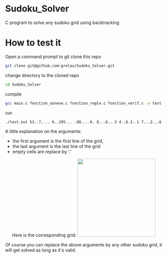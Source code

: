 # Sudoku_Solver
C program to solve any sudoku grid using backtracking

# How to test it
Open a command prompt to git clone this repo
```bash
git clone git@github.com:grelau/Sudoku_Solver.git
```
change directory to the cloned repo
```bash
cd Sudoku_Solver
```
compile
```bash
gcc main.c fonction_annexe.c fonction_regle.c fonction_verif.c -o test.out
```

run
```bash
./test.out 53..7.... 6..195... .98....6. 8...6...3 4..8.3..1 7...2...6 .6....28. ...419..5 ....8..79
```
A little explanation on the arguments:
* the first argument is the first line of the grid,
* the last argument is the last line of the grid
* empty cells are replace by '.'
<p align="center">
Here is the corresponding grid:

<img src="https://user-images.githubusercontent.com/42698196/156885054-b0cafd4d-8f63-4acb-aeb7-2cfecafc312c.png" width="250" height="250" class="center">
</p>
Of course you can replace the above arguments by any other sudoku grid, it will get solved as long as it's valid.
